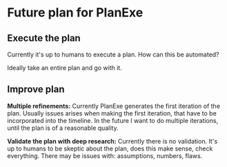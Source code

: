 # Future plan for PlanExe

## Execute the plan

Currently it's up to humans to execute a plan. How can this be automated?

Ideally take an entire plan and go with it.


## Improve plan

**Multiple refinements:** Currently PlanExe generates the first iteration of the plan.
Usually issues arises when making the first iteration, that have to be incorporated into the timeline.
In the future I want to do multiple iterations, until the plan is of a reasonable quality.

**Validate the plan with deep research:** Currently there is no validation.
It's up to humans to be skeptic about the plan, does this make sense, check everything.
There may be issues with: assumptions, numbers, flaws.
